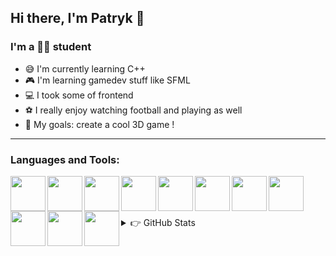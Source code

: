 ## Hi there, I'm Patryk 👋

### I'm a 👨‍💻 student

- 😅 I'm currently learning C++
- 🎮 I'm learning gamedev stuff like SFML
- 💻 I took some of frontend
- ⚽️ I really enjoy watching football and playing as well
- 🎯 My goals: create a cool 3D game !

---

### Languages and Tools:

<img align="left" width="56" src="https://img.icons8.com/color/48/000000/c-plus-plus-logo.png"/>
<img align="left" width="56" src="https://img.icons8.com/color/48/000000/html-5.png"/>
<img align="left" width="56" src="https://img.icons8.com/color/48/000000/css3.png"/>
<img align="left" width="56" src="https://img.icons8.com/color/48/000000/javascript.png"/>
<img align="left" width="56" src="https://img.icons8.com/color/48/000000/git.png"/>
<img align="left" width="56" src="https://img.icons8.com/fluent/48/000000/github.png"/>
<img align="left" width="56" src="https://img.icons8.com/ios-filled/50/000000/console.png"/>
<img align="left" width="56" src="https://img.icons8.com/color/48/000000/visual-studio.png"/>
<img align="left" width="56" src="https://img.icons8.com/fluent/48/000000/visual-studio-code-insides.png"/>
<img align="left" width="56" src="https://img.icons8.com/dusk/64/000000/database.png"/>
<img align="left" width="56" src="https://img.icons8.com/dusk/64/000000/ms-excel.png"/>

<br><br><br>

<details>
  <summary>👉 GitHub Stats </summary>

  ![Anurag's github stats](https://github-readme-stats.vercel.app/api?username=pabasroka)


</details>
